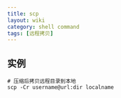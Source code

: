 ```yaml
---
title: scp
layout: wiki
category: shell command
tags: [远程拷贝]
---
```


## 实例

```
# 压缩后拷贝远程目录到本地
scp -Cr username@url:dir localname
```
